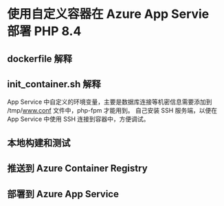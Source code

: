 # 使用自定义容器在 Azure App Servie 部署 PHP 8.4

## dockerfile 解释

## init_container.sh 解释
App Service 中自定义的环境变量，主要是数据库连接等机密信息需要添加到 /tmp/www.conf 文件中，php-fpm 才能用到。
自己安装 SSH 服务端，以便在 App Service 中使用 SSH 连接到容器中，方便调试。


## 本地构建和测试

## 推送到 Azure Container Registry

## 部署到 Azure App Service